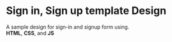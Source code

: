 # Sign in, Sign up template Design
 
 A sample design for sign-in and signup form using.  
 **HTML**, **CSS**, and **JS**  
 